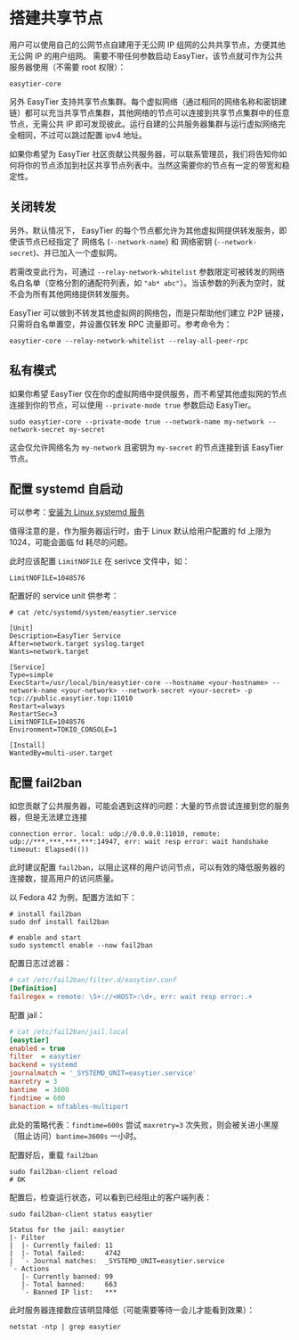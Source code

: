# 搭建共享节点

用户可以使用自己的公网节点自建用于无公网 IP 组网的公共共享节点，方便其他无公网 IP 的用户组网。 需要不带任何参数启动 EasyTier，该节点就可作为公共服务器使用（不需要 root 权限）：

```shell
easytier-core
```

另外 EasyTier 支持共享节点集群。每个虚拟网络（通过相同的网络名称和密钥建链）都可以充当共享节点集群，其他网络的节点可以连接到共享节点集群中的任意节点，无需公共 IP 即可发现彼此。运行自建的公共服务器集群与运行虚拟网络完全相同，不过可以跳过配置 ipv4 地址。

如果你希望为 EasyTier 社区贡献公共服务器，可以联系管理员，我们将告知你如何将你的节点添加到社区共享节点列表中。当然这需要你的节点有一定的带宽和稳定性。

## 关闭转发

另外，默认情况下， EasyTier 的每个节点都允许为其他虚拟网提供转发服务，即使该节点已经指定了 网络名 (`--network-name`) 和 网络密钥 (`--network-secret`)、并已加入一个虚拟网。

若需改变此行为，可通过 `--relay-network-whitelist` 参数限定可被转发的网络名白名单（空格分割的通配符列表，如 `"ab* abc"`）。当该参数的列表为空时，就不会为所有其他网络提供转发服务。

EasyTier 可以做到不转发其他虚拟网的网络包，而是只帮助他们建立 P2P 链接，只需将白名单置空，并设置仅转发 RPC 流量即可。参考命令为：

```shell
easytier-core --relay-network-whitelist --relay-all-peer-rpc
```

## 私有模式

如果你希望 EasyTier 仅在你的虚拟网络中提供服务，而不希望其他虚拟网的节点连接到你的节点，可以使用 `--private-mode true` 参数启动 EasyTier。

```shell
sudo easytier-core --private-mode true --network-name my-network --network-secret my-secret
```

这会仅允许网络名为 `my-network` 且密钥为 `my-secret` 的节点连接到该 EasyTier 节点。

## 配置 systemd 自启动

可以参考：[安装为 Linux systemd 服务](install-as-a-systemd-service)

值得注意的是，作为服务器运行时，由于 Linux 默认给用户配置的 fd 上限为 1024，可能会面临 fd 耗尽的问题。

此时应该配置 `LimitNOFILE` 在 serivce 文件中，如：

```shell
LimitNOFILE=1048576
```

配置好的 service unit 供参考：

```shell
# cat /etc/systemd/system/easytier.service

[Unit]
Description=EasyTier Service
After=network.target syslog.target
Wants=network.target

[Service]
Type=simple
ExecStart=/usr/local/bin/easytier-core --hostname <your-hostname> --network-name <your-network> --network-secret <your-secret> -p tcp://public.easytier.top:11010
Restart=always
RestartSec=3
LimitNOFILE=1048576
Environment=TOKIO_CONSOLE=1

[Install]
WantedBy=multi-user.target
```

## 配置 fail2ban

如您贡献了公共服务器，可能会遇到这样的问题：大量的节点尝试连接到您的服务器，但是无法建立连接

```plain
connection error. local: udp://0.0.0.0:11010, remote: udp://***.***.***.***:14947, err: wait resp error: wait handshake timeout: Elapsed(())
```

此时建议配置 `fail2ban`，以阻止这样的用户访问节点，可以有效的降低服务器的连接数，提高用户的访问质量。

以 Fedora 42 为例，配置方法如下：

```shell
# install fail2ban
sudo dnf install fail2ban

# enable and start
sudo systemctl enable --now fail2ban
```

配置日志过滤器：

```ini
# cat /etc/fail2ban/filter.d/easytier.conf
[Definition]
failregex = remote: \S+://<HOST>:\d+, err: wait resp error:.+
```

配置 jail：

```ini
# cat /etc/fail2ban/jail.local
[easytier]
enabled = true
filter  = easytier
backend = systemd
journalmatch = '_SYSTEMD_UNIT=easytier.service'
maxretry = 3
bantime  = 3600
findtime = 600
banaction = nftables-multiport
```

此处的策略代表：`findtime=600s` 尝试 `maxretry=3` 次失败，则会被关进小黑屋（阻止访问）`bantime=3600s` 一小时。

配置好后，重载 `fail2ban`

```shell
sudo fail2ban-client reload
# OK
```

配置后，检查运行状态，可以看到已经阻止的客户端列表：

```shell
sudo fail2ban-client status easytier
```

```plain
Status for the jail: easytier
|- Filter
|  |- Currently failed: 11
|  |- Total failed:     4742
|  `- Journal matches:  _SYSTEMD_UNIT=easytier.service
`- Actions
   |- Currently banned: 99
   |- Total banned:     663
   `- Banned IP list:   ***
```

此时服务器连接数应该明显降低（可能需要等待一会儿才能看到效果）：

```shell
netstat -ntp | grep easytier
```
